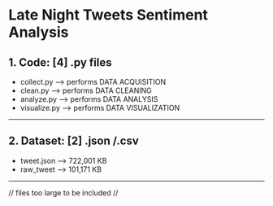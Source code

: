 # Late Night Tweets Sentiment Analysis

**1. Code: [4] .py files**
----------------------------------------------------------------------------------------
   * collect.py    --> performs DATA ACQUISITION
   * clean.py      --> performs DATA CLEANING
   * analyze.py    --> performs DATA ANALYSIS
   *  visualize.py  --> performs DATA VISUALIZATION
----------------------------------------------------------------------------------------

**2. Dataset: [2] .json /.csv**
----------------------------------------------------------------------------------------
   * tweet.json    --> 722,001 KB
   * raw_tweet     --> 101,171 KB
----------------------------------------------------------------------------------------

// files too large to be included //

